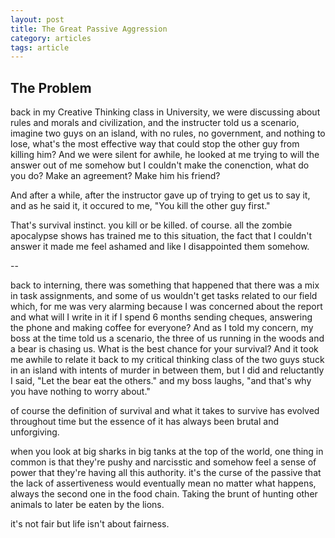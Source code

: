 ```yaml
---
layout: post
title: The Great Passive Aggression
category: articles
tags: article
---
```


## The Problem

back in my Creative Thinking class in University, we were discussing about rules and morals and civilization, and the instructer told us a scenario, imagine two guys on an island, with no rules, no government, and nothing to lose, what's the most effective way that could stop the other guy from killing him? And we were silent for awhile, he looked at me trying to will the answer out of me somehow but I couldn't make the conenction, what do you do? Make an agreement? Make him his friend? 

And after a while, after the instructor gave up of trying to get us to say it, and as he said it, it occured to me, "You kill the other guy first."

That's survival instinct. you kill or be killed. of course. all the zombie apocalypse shows has trained me to this situation, the fact that I couldn't answer it made me feel ashamed and like I disappointed them somehow. 

--

back to interning, there was something that happened that there was a mix in task assignments, and some of us wouldn't get tasks related to our field which, for me was very alarming because I was concerned about the report and what will I write in it if I spend 6 months sending cheques, answering the phone and making coffee for everyone? And as I told my concern, my boss at the time told us a scenario, the three of us running in the woods and a bear is chasing us. What is the best chance for your survival? And it took me awhile to relate it back to my critical thinking class of the two guys stuck in an island with intents of murder in between them, but I did and reluctantly I said, "Let the bear eat the others." and my boss laughs, "and that's why you have nothing to worry about."

of course the definition of survival and what it takes to survive has evolved throughout time but the essence of it has always been brutal and unforgiving. 

when you look at big sharks in big tanks at the top of the world, one thing in common is that they're pushy and narcisstic and somehow feel a sense of power that they're having all this authority. 
it's the curse of the passive that the lack of assertiveness would eventually mean no matter what happens, always the second one in the food chain. Taking the brunt of hunting other animals to later be eaten by the lions. 

it's not fair but life isn't about fairness.